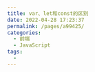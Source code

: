 ```yaml
---
title: var、let和const的区别
date: 2022-04-28 17:23:37
permalink: /pages/a99425/
categories:
  - 前端
  - JavaScript
tags:
  - 
---
```

[](https://github.com/febobo/web-interview/issues/34)